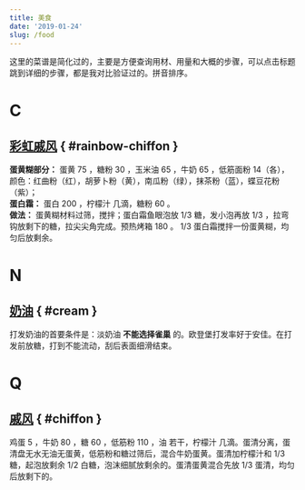 ```yaml
---
title: 美食
date: '2019-01-24'
slug: /food
---
```


这里的菜谱是简化过的，主要是方便查询用材、用量和大概的步骤，可以点击标题跳到详细的步骤，都是我对比验证过的。拼音排序。

# C

## [彩虹戚风](http://www.xiachufang.com/recipe/102756535/) { #rainbow-chiffon }

**蛋黄糊部分：** 蛋黄 75 ，糖粉 30 ，玉米油 65 ，牛奶 65 ，低筋面粉 14（各），颜色：红曲粉（红），胡萝卜粉（黄），南瓜粉（绿），抹茶粉（蓝），蝶豆花粉（紫）；  
**蛋白霜：** 蛋白 200 ，柠檬汁 几滴，糖粉 60 。  
**做法：** 蛋黄糊材料过筛，搅拌；蛋白霜鱼眼泡放 1/3 糖，发小泡再放 1/3 ，拉弯钩放剩下的糖，拉尖尖角完成。预热烤箱 180 。 1/3 蛋白霜搅拌一份蛋黄糊，均匀后放剩余。  

# N

## [奶油](http://www.xiachufang.com/recipe/1048159/) { #cream }

打发奶油的首要条件是：淡奶油 **不能选择雀巢** 的。欧登堡打发率好于安佳。在打发前放糖，打到不能流动，刮后表面细滑结束。

# Q

## [戚风](http://www.xiachufang.com/recipe/101776918/) { #chiffon }

鸡蛋 5 ，牛奶 80 ，糖 60 ，低筋粉 110 ，油 若干，柠檬汁 几滴。蛋清分离，蛋清盘无水无油无蛋黄，低筋粉和糖过筛后，混合牛奶蛋黄。蛋清加柠檬汁和 1/3 糖，起泡放剩余 1/2 白糖，泡沫细腻放剩余的。蛋清蛋黄混合先放 1/3 蛋清，均匀后放剩下的。
